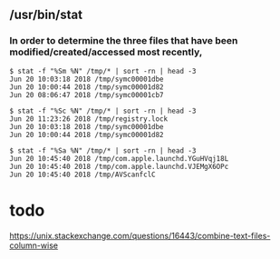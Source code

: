 ## /usr/bin/stat
### In order to determine the three files that have been modified/created/accessed most recently,
```console
$ stat -f "%Sm %N" /tmp/* | sort -rn | head -3
Jun 20 10:03:18 2018 /tmp/symc00001dbe
Jun 20 10:00:44 2018 /tmp/symc00001d82
Jun 20 08:06:47 2018 /tmp/symc00001cb7

$ stat -f "%Sc %N" /tmp/* | sort -rn | head -3
Jun 20 11:23:26 2018 /tmp/registry.lock
Jun 20 10:03:18 2018 /tmp/symc00001dbe
Jun 20 10:00:44 2018 /tmp/symc00001d82

$ stat -f "%Sa %N" /tmp/* | sort -rn | head -3
Jun 20 10:45:40 2018 /tmp/com.apple.launchd.YGuHVqj18L
Jun 20 10:45:40 2018 /tmp/com.apple.launchd.VJEMgX6OPc
Jun 20 10:45:40 2018 /tmp/AVScanfclC
```

# todo
https://unix.stackexchange.com/questions/16443/combine-text-files-column-wise
